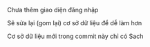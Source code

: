 Chưa thêm giao diện đăng nhập

Sẽ sửa lại (gom lại) cơ sở dữ liệu để dễ làm hơn

Cơ sở dữ liệu mới trong commit này chỉ có Sach